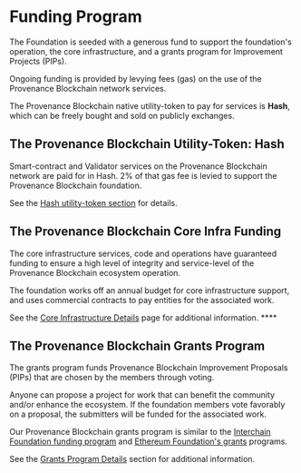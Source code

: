 # Funding Program

The Foundation is seeded with a generous fund to support the foundation's operation, the core infrastructure, and a grants program for Improvement Projects \(PIPs\).

Ongoing funding is provided by levying fees \(gas\) on the use of the Provenance Blockchain network services.

The Provenance Blockchain native utility-token to pay for services is **Hash**, which can be freely bought and sold on publicly exchanges.

## **The** Provenance Blockchain **Utility-Token: Hash**

Smart-contract and Validator services on the Provenance Blockchain network are paid for in Hash. 2% of that gas fee is levied to support the Provenance Blockchain foundation.

See the [Hash utility-token section](../../faq/hash-utility-token-faq.md) for details.

## **The** Provenance Blockchain **Core Infra Funding**

The core infrastructure services, code and operations have guaranteed funding to ensure a high level of integrity and service-level of the Provenance Blockchain ecosystem operation.

The foundation works off an annual budget for core infrastructure support, and uses commercial contracts to pay entities for the associated work.

See the [Core Infrastructure Details](core-infrastructure-details.md) page for additional information. \*\*\*\*

## **The** Provenance Blockchain **Grants Program**

The grants program funds Provenance Blockchain Improvement Proposals \(PIPs\) that are chosen by the members through voting.

Anyone can propose a project for work that can benefit the community and/or enhance the ecosystem. If the foundation members vote favorably on a proposal, the submitters will be funded for the associated work.

Our Provenance Blockchain grants program is similar to the [Interchain Foundation funding program](https://interchain.io/funding/) and [Ethereum Foundation's grants](https://github.com/ethereum/ethereum-org/blob/master/subdomains/grants.md) programs.

See the [Grants Program Details](grants-program-details.md) section for additional information.

